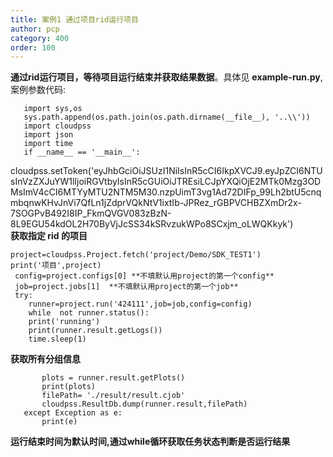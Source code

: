 ```yaml
---
title: 案例1 通过项目rid运行项目
author: pcp
category: 400
order: 100
---
```



**通过rid运行项目，等待项目运行结束并获取结果数据**。具体见 **example-run.py**,案例参数代码:

```
   import sys,os
   sys.path.append(os.path.join(os.path.dirname(__file__), '..\\'))
   import cloudpss
   import json
   import time
   if __name__ == '__main__':
 ```

 cloudpss.setToken('eyJhbGciOiJSUzI1NiIsInR5cCI6IkpXVCJ9.eyJpZCI6NTUsInVzZXJuYW1lIjoiRGVtbyIsInR5cGUiOiJTREsiLCJpYXQiOjE2MTk0Mzg3ODMsImV4cCI6MTYyMTU2NTM5M30.nzpUimT3vg1Ad72DIFp_99Lh2btU5cnqmbqnwKHvJnVi7QfLn1jZdprVQkNtV1ixtIb-JPRez_rGBPVCHBZXmDr2x-7SOGPvB492I8IP_FkmQVGV083zBzN-8L9EGU54kdOL2H70ByVjJcSS34kSRvzukWPo8SCxjm_oLWQKkyk')
​      
 **获取指定 rid 的项目**

    project=cloudpss.Project.fetch('project/Demo/SDK_TEST1')
    print('项目',project)
     config=project.configs[0] **不填默认用project的第一个config**
     job=project.jobs[1]  **不填默认用project的第一个job**
     try:
        runner=project.run('424111',job=job,config=config)
        while  not runner.status():
        print('running')
        print(runner.result.getLogs())
        time.sleep(1)

**获取所有分组信息**

           plots = runner.result.getPlots()
           print(plots)
           filePath= './result/result.cjob'
           cloudpss.ResultDb.dump(runner.result,filePath)
       except Exception as e:
           print(e)

**运行结束时间为默认时间,通过while循环获取任务状态判断是否运行结果**

